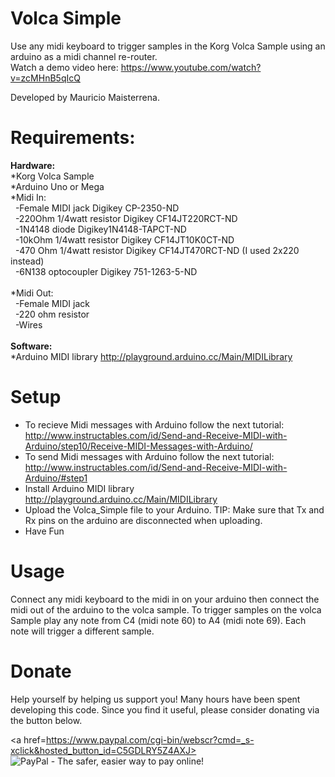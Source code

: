 # Volca Simple
Use any midi keyboard to trigger samples in the Korg Volca Sample using an arduino as a midi channel re-router.<br>
Watch a demo video here: https://www.youtube.com/watch?v=zcMHnB5qIcQ

Developed by Mauricio Maisterrena.

# Requirements:

<strong>Hardware:</strong><br>
*Korg Volca Sample <br>
*Arduino Uno or Mega <br>
*Midi In:  <br>
   &nbsp;&nbsp;-Female MIDI jack Digikey CP-2350-ND <br>
   &nbsp;&nbsp;-220Ohm 1/4watt resistor Digikey CF14JT220RCT-ND <br>
   &nbsp;&nbsp;-1N4148 diode Digikey1N4148-TAPCT-ND <br>
   &nbsp;&nbsp;-10kOhm 1/4watt resistor Digikey CF14JT10K0CT-ND <br>
   &nbsp;&nbsp;-470 Ohm 1/4watt resistor Digikey CF14JT470RCT-ND (I used 2x220 instead) <br>
   &nbsp;&nbsp;-6N138 optocoupler Digikey 751-1263-5-ND <br>
 <br>
*Midi Out: <br>
   &nbsp;&nbsp;-Female MIDI jack <br>
   &nbsp;&nbsp;-220 ohm resistor <br>
   &nbsp;&nbsp;-Wires  <br>
   <br>
<strong>Software:</strong> <br>
 *Arduino MIDI library http://playground.arduino.cc/Main/MIDILibrary <br>


# Setup
* To recieve Midi messages with Arduino follow the next tutorial: http://www.instructables.com/id/Send-and-Receive-MIDI-with-Arduino/step10/Receive-MIDI-Messages-with-Arduino/
* To send Midi messages with Arduino follow the next tutorial: http://www.instructables.com/id/Send-and-Receive-MIDI-with-Arduino/#step1
* Install Arduino MIDI library http://playground.arduino.cc/Main/MIDILibrary
* Upload the Volca_Simple file to your Arduino. TIP: Make sure that Tx and Rx pins on the arduino are disconnected when uploading.
* Have Fun

# Usage
Connect any midi keyboard to the midi in on your arduino then connect the midi out of the arduino to the volca sample.
To trigger samples on the volca Sample play any note from C4 (midi note 60) to A4 (midi note 69). Each note will trigger a different sample.

# Donate

Help yourself by helping us support you! Many hours have been spent developing this code. Since you find it useful, please consider donating via the button below.

<a href=https://www.paypal.com/cgi-bin/webscr?cmd=_s-xclick&hosted_button_id=C5GDLRY5Z4AXJ><img src="https://www.paypalobjects.com/en_US/i/btn/btn_donate_LG.gif" alt="PayPal - The safer, easier way to pay online!" /></a>
